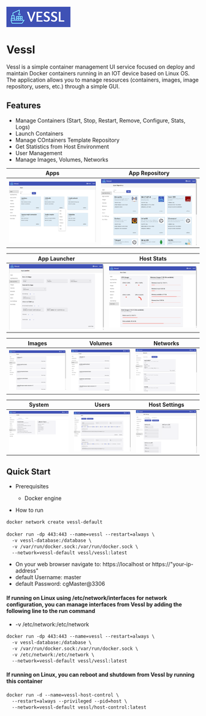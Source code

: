 <p align="left">
  <img title="vessl" src='https://raw.githubusercontent.com/cadugrillo/vessl-resources/main/vessl-banner.png' />
</p>

# Vessl

Vessl is a simple container management UI service focused on deploy and maintain Docker containers running in an IOT device based on Linux OS.
The application allows you to manage resources (containers, images, image repository, users, etc.) through a simple GUI.

## Features

- Manage Containers (Start, Stop, Restart, Remove, Configure, Stats, Logs)
- Launch Containers
- Manage COntainers Template Repository
- Get Statistics from Host Environment
- User Management
- Manage Images, Volumes, Networks

Apps             |  App Repository
:-------------------------:|:-------------------------:
![](https://raw.githubusercontent.com/cadugrillo/vessl-resources/main/screenshots/apps.png)  |  ![](https://raw.githubusercontent.com/cadugrillo/vessl-resources/main/screenshots/apps_repository.png)

App Launcher             |  Host Stats
:-------------------------:|:-------------------------:
![](https://raw.githubusercontent.com/cadugrillo/vessl-resources/main/screenshots/app_launcher.png)  |  ![](https://raw.githubusercontent.com/cadugrillo/vessl-resources/main/screenshots/host_stats.png)

Images             |  Volumes             |  Networks
:-------------------------:|:-------------------------:|:-------------------------:
![](https://raw.githubusercontent.com/cadugrillo/vessl-resources/main/screenshots/images.png)  |  ![](https://raw.githubusercontent.com/cadugrillo/vessl-resources/main/screenshots/volumes.png)  |  ![](https://raw.githubusercontent.com/cadugrillo/vessl-resources/main/screenshots/networks.png)

System             |  Users             |  Host Settings
:-------------------------:|:-------------------------:|:-------------------------:
![](https://raw.githubusercontent.com/cadugrillo/vessl-resources/main/screenshots/system.png)  |  ![](https://raw.githubusercontent.com/cadugrillo/vessl-resources/main/screenshots/users.png)  |  ![](https://raw.githubusercontent.com/cadugrillo/vessl-resources/main/screenshots/host_settings.png)

## Quick Start

- Prerequisites
  - Docker engine

- How to run
```
docker network create vessl-default

docker run -dp 443:443 --name=vessl --restart=always \
  -v vessl-database:/database \
  -v /var/run/docker.sock:/var/run/docker.sock \
  --network=vessl-default vessl/vessl:latest
```
- On your web browser navigate to: https://localhost or https://"your-ip-address" 
- default Username: master
- default Password: cgMaster@3306


#### If running on Linux using /etc/network/interfaces for network configuration, you can manage interfaces from Vessl by adding the following line to the run command
  - -v /etc/network:/etc/network
```
docker run -dp 443:443 --name=vessl --restart=always \
  -v vessl-database:/database \
  -v /var/run/docker.sock:/var/run/docker.sock \
  -v /etc/network:/etc/network \
  --network=vessl-default vessl/vessl:latest
```

#### If running on Linux, you can reboot and shutdown from Vessl by running this container
```
docker run -d --name=vessl-host-control \
  --restart=always --privileged --pid=host \
  --network=vessl-default vessl/host-control:latest
```
